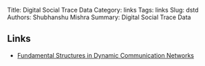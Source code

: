 Title: Digital Social Trace Data
Category: links
Tags: links
Slug: dstd
Authors: Shubhanshu Mishra
Summary: Digital Social Trace Data

## Links
* [Fundamental Structures in Dynamic Communication Networks](https://arxiv.org/abs/1907.09966) 
